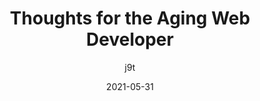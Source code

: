 ---
author: j9t
date: 2021-05-31
description: There may be a time when you’ll feel “too old” for web development. When you begin to feel that, here are a few thoughts. They might not be all you need but—maybe they are of use.
layout: post.njk
tags:
  - article
  - field
target_url: https://meiert.com/en/blog/the-aging-developer/
title: Thoughts for the Aging Web Developer
---